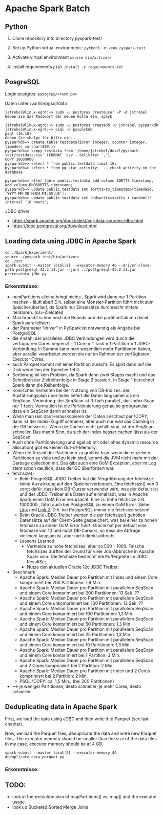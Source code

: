 # Apache Spark Batch
## Python

1. Clone repository into directory pyspark-test/

2. Set up Python virtual environment : 
`python3 -m venv pyspark-test`

3. Activate virtual environment `source bin/activate` 

2. Install requirements
`pip3 install -r requirements.txt `

## PosgreSQL
Login postgres: `postgres/<root pw>`

Daten unter /var/lib/pgsql/data

```{shell script}
jstrebel@linux-egr6:~> sudo -u postgres createuser -P -d jstrebel
Geben Sie das Passwort der neuen Rolle ein: spark

jstrebel@linux-egr6:~> sudo -u postgres createdb -O jstrebel pysparkdb
jstrebel@linux-egr6:~> psql -d pysparkdb
psql (10.10)
Geben Sie »help« für Hilfe ein.
pysparkdb=> create table testdata(idxnr integer, countnr integer, timedesc varchar(200));
pysparkdb=> \copy testdata from '/home/jstrebel/devel/pyspark-test/testdata.csv' (FORMAT 'csv', delimiter ',');
COPY 10000000
pysparkdb=> select * from public.testdata limit 10;
pysparkdb=> select * from pg_stat_activity;  -- check activity on the database

pysparkdb=> alter table public.testdata add column SORTTS timestamp, add column RNDSORTTS timestamp;
pysparkdb=> update public.testdata set sortts=to_timestamp(timedesc, 'YYYY-MM-DD HH24:MI:SS.US');
pysparkdb=> update public.testdata set rndsortts=sortts + random()* interval '10 hours';

```

JDBC driver: 
- https://spark.apache.org/docs/latest/sql-data-sources-jdbc.html 
- https://jdbc.postgresql.org/download.html


## Loading data using JDBC in Apache Spark
```
cd ./Spark_Experiment/
source ./pyspark-test/bin/activate
cd ./src
spark-submit --master local[2] --executor-memory 4G --driver-class-path postgresql-42.2.11.jar --jars ../postgresql-42.2.11.jar processdata_jdbc.py
```

### Erkenntnisse:
- numPartitions alleine bringt nichts , Spark wird dann nur 1 Partition machen - 
läuft aber! D.h. selbst eine Monster-Partition führt nicht zum Speicherüberlauf, da Spark 
nur Einzelsätze durchreicht mittels Iteratoren. (csv-Zieldatei)
- Man braucht schon noch die Bounds und die partitionColumn damit Spark parallelisiert
- der Parameter "driver" in PySpark ist notwendig als Angabe bei PostgreSQL
- die Anzahl der parallelen JDBC Verbindungen wird durch die verfügbaren Cores begrenzt - 
1 Core = 1 Task = 1 Partition = 1 JDBC-Verbindung. In Summe kann man wesentlich mehr Partitionen haben, aber parallel verarbeitet werden die nur im Rahmen der verfügbaren Executor Cores.
- auch Parquet kommt mit einer Partition zurecht. Es spillt dann auf die Disk wenn ihm der 
Speicher fehlt.
- Sortierung ist kein Problem, da Spark dann zwei Stages macht und das Schreiben der 
Zielreihenfolge in Stage 2 passiert. In Stage 1 berechnet Spark dann die Reihenfolge.
- Komisches Verhalten bei der Nutzung von DB-Indizes: der Ausführungsplan über Index liefert die Daten
langsamer als ein SeqScan. Vermutung: der SeqScan ist 3-fach parallel , der Index-Scan nur 1-fach. Vermutlich ist 
die Partitionierung genau so grobgranular, dass ein SeqScan damit schneller ist.
- Wenn man rein das Herauskopieren der Daten anschaut per \COPY, dann ist der Index-Zugriff schneller, 
aber auch nur weil das Caching in der DB besser ist. Wenn die Caches nicht gefüllt sind, ist der SeqScan schneller.
Das macht Sinn, da sich der Index besser cachen lässt als der SeqScan.
- Auch ohne Partitionierung (und egal ob mit oder ohne dynamic resource allocation) gibt 
es keinen Out-of-Memory.
- Wenn die Anzahl der Partitionen zu groß ist bzw. wenn die einzelnen Partitionen zu viele und zu klein sind, 
kommt die JVM nicht mehr mit der Garbage collection mit. Das gibt auch eine OoM Exception, aber
 im Log steht schon deutlich, dass der GC überfordert war. 
- fetchsize()
  - Beim PosgreSQL JDBC Treiber hat die Vergrößerung der fetchsize keine Auswirkung auf den 
Speicherverbrauch. Eine fetchsize() von 0 sorgt dafür, dass kein DB-Cursor verwendet wird, was der default ist 
und der JDBC-Treiber alle Daten auf einmal lädt, was in Apache Spark einen OoM Error verursacht.
Eine zu hohe fetchsize z.B. 1000000 , führt auch bei PostgreSQL zu einem OoM Error. Siehe 
[Link](https://medium.com/@FranckPachot/oracle-postgres-jdbc-fetch-size-3012d494712) und [Link 2](https://recurrentnull.wordpress.com/2015/11/20/raising-the-fetch-size-good-or-bad-memory-management-in-oracle-jdbc-12c/). 
D.h. bei PostgreSQL immer die fetchsize setzen!
  - Beim Oracle JDBC Treiber werden die per fetchsize() geholten Datensätze auf der Client-Seite
  gespeichert, was bei einer zu hohen fetchsize zu einem OoM Error führt. Oracle hat per default 
  eine fetchsize von 10 und nutzt DB-Cursors, so dass die Abfrage vielleicht langsam ist, aber nicht 
  direkt abbricht.
  - Lessons Learned: 
    - Vermeide zu hohe fetchsizes, eher so 500 - 1000. Falsche fetchsizes dürften der Grund für
  viele Job-Abbrüche in Apache Spark sein. Die fetchsize bestimmt die Puffergröße im JDBC 
  ResultSet.
    - Nutze den aktuellen Oracle 12c JDBC Treiber.   
- Benchmark:
  - Apache Spark: Median Dauer pro Partition mit Index und einem Core komprimiert 
  bei 200 Partitionen: 1,9 Min. 
  - Apache Spark: Median Dauer pro Partition mit parallelem SeqScan und einem Core 
  komprimiert bei 200 Partitionen: 13 Sek. ??
  - Apache Spark: Median Dauer pro Partition mit parallelem SeqScan und einem Core 
  unkomprimiert bei 100 Partitionen: 13 Sek. ??
  - Apache Spark: Median Dauer pro Partition mit parallelem SeqScan und einem Core 
    komprimiert bei 100 Partitionen: 1,3 Min. 
  - Apache Spark: Median Dauer pro Partition mit parallelem SeqScan und einem Core 
  komprimiert bei 50 Partitionen: 1,3 Min.
  - Apache Spark: Median Dauer pro Partition mit parallelem SeqScan und einem Core 
    komprimiert bei 25 Partitionen: 1,3 Min.
  - Apache Spark: Median Dauer pro Partition mit parallelem SeqScan und einem Core 
  komprimiert bei 10 Partitionen: 1,3 Min.
  - Apache Spark: Median Dauer pro Partition mit parallelem SeqScan und einem Core 
    komprimiert bei 1 Partition: 3 Min.
  - Apache Spark: Median Dauer pro Partition mit parallelem SeqScan und 2 Cores 
    komprimiert bei 2 Partition: 2 Min.
  - Apache Spark: Median Dauer pro Partition mit Index und 2 Cores 
  komprimiert bei 2 Partition: 2 Min.
  - PSQL \COPY: ca. 1,5 Min., (bei 200 Partitionen)
- --> je weniger Partitionen, desto schneller; je mehr Cores, desto schneller

## Deduplicating data in Apache Spark
First, we load the data using JDBC and then write it to Parquet (see last chapter). 

Now, we load the Parquet files, deduplicate the data and write new Parquet files. The executor memory should be smaller 
than the size of the data files. In my case, executor memory should be at 4 GB.   

```
spark-submit --master local[2] --executor-memory 4G  deduplicate_data_parquet.py
```

### Erkenntnisse:

    
## TODO:

- look at the execution plan of mapPartitions() vs. map() and the executor usage.
- look up Bucketed Sorted Merge Joins


